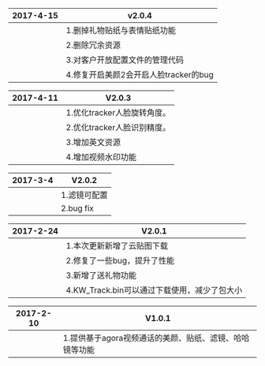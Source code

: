 | 2017-4-15 | v2.0.4                    |
| --------- | ------------------------- |
|           | 1.删掉礼物贴纸与表情贴纸功能           |
|           | 2.删除冗余资源                  |
|           | 3.对客户开放配置文件的管理代码          |
|           | 4.修复开启美颜2会开启人脸tracker的bug |

| 2017-4-11 | V2.0.3             |
| --------- | ------------------ |
|           | 1.优化tracker人脸旋转角度。 |
|           | 2.优化tracker人脸识别精度。 |
|           | 3.增加英文资源           |
|           | 4.增加视频水印功能         |

| 2017-3-4 | V2.0.2    |
| -------- | --------- |
|          | 1.滤镜可配置   |
|          | 2.bug fix |


| 2017-2-24 | V2.0.1                        |
| --------- | ----------------------------- |
|           | 1.本次更新新增了云贴图下载                |
|           | 2.修复了一些bug，提升了性能              |
|           | 3.新增了送礼物功能                    |
|           | 4.KW_Track.bin可以通过下载使用，减少了包大小 |

| 2017-2-10 | V1.0.1                          |
| --------- | ------------------------------- |
|           | 1.提供基于agora视频通话的美颜、贴纸、滤镜、哈哈镜等功能 |

